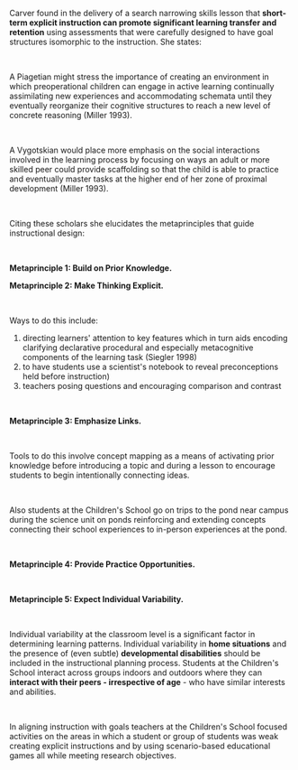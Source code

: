 <p><span style=font-weight: 400;>Carver found in the delivery of a search narrowing skills lesson that </span><strong>short-term explicit instruction can promote significant learning transfer and retention</strong><span style=font-weight: 400;> using assessments that were carefully designed to have goal structures isomorphic to the instruction. She states:</span></p>  <p> </p>  <p><span style=font-weight: 400;>A Piagetian might stress the importance of creating an environment in which preoperational children can engage in active learning continually assimilating new experiences and accommodating schemata until they eventually reorganize their cognitive structures to reach a new level of concrete reasoning (Miller 1993).</span></p>  <p> </p>  <p><span style=font-weight: 400;>A Vygotskian would place more emphasis on the social interactions involved in the learning process by focusing on ways an adult or more skilled peer could provide scaffolding so that the child is able to practice and eventually master tasks at the higher end of her zone of proximal development (Miller 1993).</span></p>  <p> </p>  <p><span style=font-weight: 400;>Citing these scholars she elucidates the metaprinciples that guide instructional design:</span></p>  <p> </p>  <p><strong>Metaprinciple 1: Build on Prior Knowledge.</strong></p>  <p><strong>Metaprinciple 2: Make Thinking Explicit. </strong></p>  <p> </p>  <p><span style=font-weight: 400;>Ways to do this include: </span></p>  <ol>  <li><span style=font-weight: 400;> directing learners' attention to key features which in turn aids encoding clarifying declarative procedural and especially metacognitive components of the learning task (Siegler 1998)</span></li>  <li><span style=font-weight: 400;> to have students use a scientist's notebook to reveal preconceptions held before instruction)</span></li>  <li><span style=font-weight: 400;> teachers posing questions and encouraging comparison and contrast</span></li>  </ol>  <p> </p>  <p><strong>Metaprinciple 3: Emphasize Links.</strong></p>  <p> </p>  <p><span style=font-weight: 400;>Tools to do this involve concept mapping as a means of activating prior knowledge before introducing a topic and during a lesson to encourage students to begin intentionally connecting ideas.</span></p>  <p> </p>  <p><span style=font-weight: 400;>Also students at the Children's School go on trips to the pond near campus during the science unit on ponds reinforcing and extending concepts connecting their school experiences to in-person experiences at the pond.</span></p>  <p> </p>  <p><strong>Metaprinciple 4: Provide Practice Opportunities. </strong></p>  <p> </p>  <p><strong>Metaprinciple 5: Expect Individual Variability.</strong></p>  <p> </p>  <p><span style=font-weight: 400;>Individual variability at the classroom level is a significant factor in determining learning patterns. Individual variability in </span><strong>home situations</strong><span style=font-weight: 400;> and the presence of (even subtle) </span><strong>developmental disabilities</strong><span style=font-weight: 400;> should be included in the instructional planning process. Students at the Children's School interact across groups indoors and outdoors where they can </span><strong>interact with their peers - irrespective of age</strong><span style=font-weight: 400;> - who have similar interests and abilities.</span></p>  <p> </p>  <p><span style=font-weight: 400;>In aligning instruction with goals teachers at the Children's School focused activities on the areas in which a student or group of students was weak creating explicit instructions and by using scenario-based educational games all while meeting research objectives.</span></p>